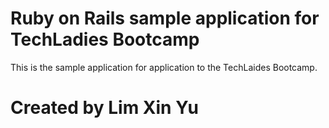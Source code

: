 # Ruby on Rails sample application for TechLadies Bootcamp

This is the sample application for application to the TechLaides Bootcamp.

# Created by Lim Xin Yu
